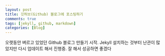 ```yaml
---
layout: post
title: 깃허브(Github) 블로그에 포스팅하기
comments: true
tags: [jekyll, github, markdown]
categories: [Blog]
---
```


오랫동안 벼르고 있었던 Github 블로그 만들기 시작. 
Jekyll 설치하는 것부터 난관이 많았지만 다시 업데이트 해서 진행중. 
잘 해서 성공하면 좋겠다 